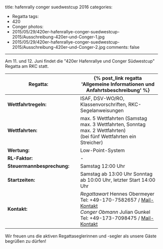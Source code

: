 title: hafenrally conger suedwestcup 2016
categories:
- Regatta
tags:
- 420
- Conger
photos:
- 2015/05/29/420er-hafenrallye-conger-suedwestcup-2015/Ausschreibung-420er-und-Conger-1.jpg
- 2015/05/29/420er-hafenrallye-conger-suedwestcup-2015/Ausschreibung-420er-und-Conger-2.jpg
comments: false
---

Am 11. und 12. Juni findet die "420er Hafenrallye und Conger Südwestcup" Regatta am RKC statt.

<!-- more -->

| **Regatta:** | &nbsp; | {% post_link regatta 'Allgemeine Informationen und Anfahrtsbeschreibung' %} |
| - | - | - |
| **Wettfahrtregeln:** | &nbsp; | ISAF, DSV-WO/RO, Klassenvorschriften, RKC-Segelanweisungen |
| **Wettfahrten:** | &nbsp; | max. 5 Wettfahrten (Samstag max. 3 Wettfahrten, Sonntag max. 2 Wettfahrten) <br> (bei fünf Wettfahrten ein Streicher) |
| **Wertung:** | &nbsp; | Low-Point-System |
| **RL-Faktor:** | &nbsp; | - |
| **Steuermannbesprechung:** | &nbsp; | Samstag 12:00 Uhr |
| **Startzeiten:** | &nbsp; | Samstag ab 13:00 Uhr Sonntag ab 10:00 Uhr, letzter Start 14:00 Uhr |
| **Kontakt:** | &nbsp; | _Regattawart_ Hennes Obermeyer Tel: +49-170-7582657 / [Mail-Kontakt](mailto:hennes.obermeyer@gmail.com) <br> _Conger Obmann_ Julian Gunkel Tel: +49-173-7098475 / [Mail-Kontakt](mailto:gunkeljul@aol.com) |

Wir freuen uns die aktiven Regattaseglerinnen und -segler als unsere Gäste begrüßen zu dürfen!
